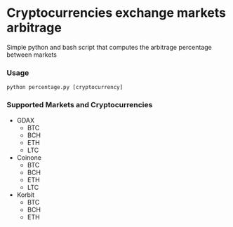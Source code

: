 # Cryptocurrencies exchange markets arbitrage

Simple python and bash script that computes the arbitrage percentage between markets

### Usage

```shell
python percentage.py [cryptocurrency]
```

### Supported Markets and Cryptocurrencies

- GDAX
	- BTC
	- BCH
	- ETH
	- LTC
- Coinone
	- BTC
	- BCH
	- ETH
	- LTC
- Korbit
	- BTC
	- BCH
	- ETH